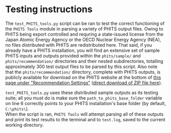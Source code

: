 # Testing instructions

The `test_PHITS_tools.py` script can be ran to test the correct functioning of 
the `PHITS Tools` module in parsing a variety of PHITS output files.
Owing to PHITS being export controlled and requring a state-issued license from 
the Japan Atomic Energy Agency or the OECD Nuclear Energy Agency (NEA), 
no files distributed with PHITS are redistributed here.  That said, if you
already have a PHITS installation, you will find an extensive set of sample 
PHITS inputs and outputs provided within the `phits/sample/` and `phits/recommendation/`
directories and their nested subdirectories, totalling approximately 300 test 
output files to be parsed by this script.  Also note that the `phits/recommendation/` 
directory, complete with PHITS outputs, is publicly available for download on the PHITS website 
at the bottom of [this page under "Recommendation Settings"](https://phits.jaea.go.jp/rireki-manuale.html) 
([direct download of ZIP file here](https://phits.jaea.go.jp/lec/recommendation.zip)).

`test_PHITS_tools.py` uses these distributed sample outputs as its testing suite; 
all you must do is make sure the `path_to_phits_base_folder` variable on line 6 
correctly points to your PHITS installation's base folder (by default, `C:\phits\`).  
When the script is ran, `PHITS Tools` will attempt parsing all of these outputs and print 
its test results to the terminal and to `test.log`, saved to the current working directory.
